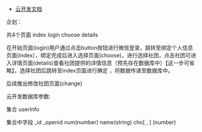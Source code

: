 - [云开发文档](https://developers.weixin.qq.com/miniprogram/dev/wxcloud/basis/getting-started.html)

企划：

共4个页面 index login choose details

在开始页面(login)用户通过点击button按钮进行微信登录，跳转至绑定个人信息页面(index），绑定完成后进入选择页面(choose)，进行选择社团，点击社团可进入详情页面(details)查看社团提供的详情信息（预先存在数据库中）【这一步可省略】，选择社团后跳转至index页面进行确定 ，将数据传递至数据库中。

后续推出修改社团页面(change)

云开发数据库参数:

集合 userInfo

集合中字段 _id _openid num(number) name(string) cho[ , ] (number) 